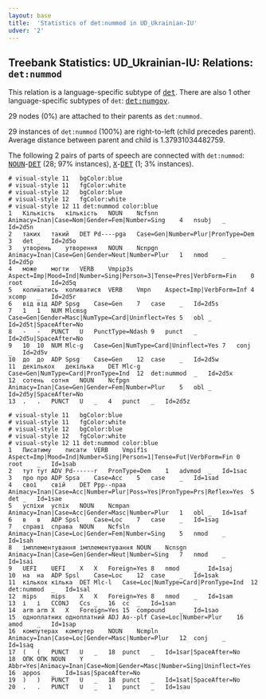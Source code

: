 ```yaml
---
layout: base
title:  'Statistics of det:nummod in UD_Ukrainian-IU'
udver: '2'
---
```


## Treebank Statistics: UD_Ukrainian-IU: Relations: `det:nummod`

This relation is a language-specific subtype of <tt><a href="uk_iu-dep-det.html">det</a></tt>.
There are also 1 other language-specific subtypes of `det`: <tt><a href="uk_iu-dep-det-numgov.html">det:numgov</a></tt>.

29 nodes (0%) are attached to their parents as `det:nummod`.

29 instances of `det:nummod` (100%) are right-to-left (child precedes parent).
Average distance between parent and child is 1.37931034482759.

The following 2 pairs of parts of speech are connected with `det:nummod`: <tt><a href="uk_iu-pos-NOUN.html">NOUN</a></tt>-<tt><a href="uk_iu-pos-DET.html">DET</a></tt> (28; 97% instances), <tt><a href="uk_iu-pos-X.html">X</a></tt>-<tt><a href="uk_iu-pos-DET.html">DET</a></tt> (1; 3% instances).


~~~ conllu
# visual-style 11	bgColor:blue
# visual-style 11	fgColor:white
# visual-style 12	bgColor:blue
# visual-style 12	fgColor:white
# visual-style 12 11 det:nummod	color:blue
1	Кількість	кількість	NOUN	Ncfsnn	Animacy=Inan|Case=Nom|Gender=Fem|Number=Sing	4	nsubj	_	Id=2d5n
2	таких	такий	DET	Pd----pga	Case=Gen|Number=Plur|PronType=Dem	3	det	_	Id=2d5o
3	утворень	утворення	NOUN	Ncnpgn	Animacy=Inan|Case=Gen|Gender=Neut|Number=Plur	1	nmod	_	Id=2d5p
4	може	могти	VERB	Vmpip3s	Aspect=Imp|Mood=Ind|Number=Sing|Person=3|Tense=Pres|VerbForm=Fin	0	root	_	Id=2d5q
5	коливатись	коливатися	VERB	Vmpn	Aspect=Imp|VerbForm=Inf	4	xcomp	_	Id=2d5r
6	від	від	ADP	Spsg	Case=Gen	7	case	_	Id=2d5s
7	1	1	NUM	Mlcmsg	Case=Gen|Gender=Masc|NumType=Card|Uninflect=Yes	5	obl	_	Id=2d5t|SpaceAfter=No
8	-	-	PUNCT	U	PunctType=Ndash	9	punct	_	Id=2d5u|SpaceAfter=No
9	10	10	NUM	Mlc-g	Case=Gen|NumType=Card|Uninflect=Yes	7	conj	_	Id=2d5v
10	до	до	ADP	Spsg	Case=Gen	12	case	_	Id=2d5w
11	декількох	декілька	DET	Mlc-g	Case=Gen|NumType=Card|PronType=Ind	12	det:nummod	_	Id=2d5x
12	сотень	сотня	NOUN	Ncfpgn	Animacy=Inan|Case=Gen|Gender=Fem|Number=Plur	5	obl	_	Id=2d5y|SpaceAfter=No
13	.	.	PUNCT	U	_	4	punct	_	Id=2d5z

~~~


~~~ conllu
# visual-style 11	bgColor:blue
# visual-style 11	fgColor:white
# visual-style 12	bgColor:blue
# visual-style 12	fgColor:white
# visual-style 12 11 det:nummod	color:blue
1	Писатиму	писати	VERB	Vmpif1s	Aspect=Imp|Mood=Ind|Number=Sing|Person=1|Tense=Fut|VerbForm=Fin	0	root	_	Id=1sab
2	тут	тут	ADV	Pd------r	PronType=Dem	1	advmod	_	Id=1sac
3	про	про	ADP	Spsa	Case=Acc	5	case	_	Id=1sad
4	свої	свій	DET	Ppp--npaa	Animacy=Inan|Case=Acc|Number=Plur|Poss=Yes|PronType=Prs|Reflex=Yes	5	det	_	Id=1sae
5	успіхи	успіх	NOUN	Ncmpan	Animacy=Inan|Case=Acc|Gender=Masc|Number=Plur	1	obl	_	Id=1saf
6	в	в	ADP	Spsl	Case=Loc	7	case	_	Id=1sag
7	справі	справа	NOUN	Ncfsln	Animacy=Inan|Case=Loc|Gender=Fem|Number=Sing	5	nmod	_	Id=1sah
8	імплементування	імплементування	NOUN	Ncnsgn	Animacy=Inan|Case=Gen|Gender=Neut|Number=Sing	7	nmod	_	Id=1sai
9	UEFI	UEFI	X	X	Foreign=Yes	8	nmod	_	Id=1saj
10	на	на	ADP	Spsl	Case=Loc	12	case	_	Id=1sak
11	кількох	кілька	DET	Mlc-l	Case=Loc|NumType=Card|PronType=Ind	12	det:nummod	_	Id=1sal
12	mips	mips	X	X	Foreign=Yes	8	nmod	_	Id=1sam
13	і	і	CCONJ	Ccs	_	16	cc	_	Id=1san
14	arm	arm	X	X	Foreign=Yes	15	compound	_	Id=1sao
15	одноплатних	одноплатний	ADJ	Ao--plf	Case=Loc|Number=Plur	16	amod	_	Id=1sap
16	компутерах	компутер	NOUN	Ncmpln	Animacy=Inan|Case=Loc|Gender=Masc|Number=Plur	12	conj	_	Id=1saq
17	(	(	PUNCT	U	_	18	punct	_	Id=1sar|SpaceAfter=No
18	ОПК	ОПК	NOUN	Y	Abbr=Yes|Animacy=Inan|Case=Nom|Gender=Masc|Number=Sing|Uninflect=Yes	16	appos	_	Id=1sas|SpaceAfter=No
19	)	)	PUNCT	U	_	18	punct	_	Id=1sat|SpaceAfter=No
20	.	.	PUNCT	U	_	1	punct	_	Id=1sau

~~~


